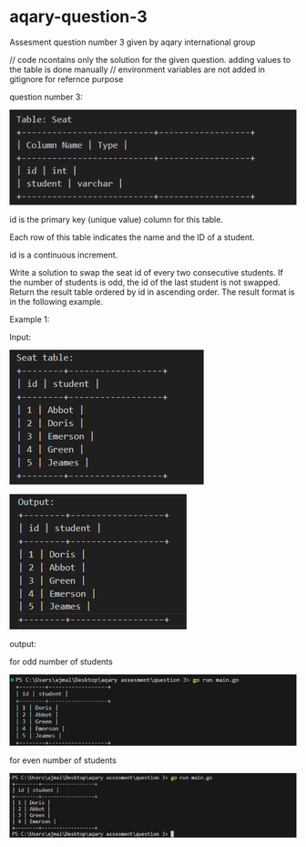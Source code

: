 # aqary-question-3
Assesment question number 3 given by aqary international group

// code ncontains only the solution for the given question. adding values to the table is done manually
// environment variables are not added in gitignore for refernce purpose

question number 3:

![alt text](image-2.png)

id is the primary key (unique value) column for this table.

Each row of this table indicates the name and the ID of a student.

id is a continuous increment.

Write a solution to swap the seat id of every two consecutive students.
If the number of students is odd, the id of the last student is not swapped.
Return the result table ordered by id in ascending order.
The result format is in the following example.

Example 1:

Input:

![alt text](image-3.png)

![alt text](image-4.png)


output:

for odd number of students

![alt text](image.png)

for even number of students

![alt text](image-1.png)
